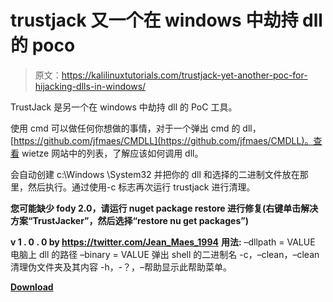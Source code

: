 # trustjack 又一个在 windows 中劫持 dll 的 poco

> 原文：<https://kalilinuxtutorials.com/trustjack-yet-another-poc-for-hijacking-dlls-in-windows/>

TrustJack 是另一个在 windows 中劫持 dll 的 PoC 工具。

使用 cmd 可以做任何你想做的事情，对于一个弹出 cmd 的 dll，[https://github.com/jfmaes/CMDLL](https://github.com/jfmaes/CMDLL)。查看 wietze 网站中的列表，了解应该如何调用 dll。

会自动创建 c:\Windows \System32 并把你的 dll 和选择的二进制文件放在那里，然后执行。通过使用-c 标志再次运行 trustjack 进行清理。

**您可能缺少 fody 2.0，请运行 nuget package restore 进行修复(右键单击解决方案“TrustJacker”，然后选择“restore nu get packages”)**

**v 1 . 0 . 0 by https://twitter.com/Jean_Maes_1994**
**用法:**
–dllpath = VALUE 电脑上 dll 的路径
–binary = VALUE 弹出 shell 的二进制名
-c，–clean，–clean 清理伪文件夹及其内容
-h，-？，–帮助显示此帮助菜单。

[**Download**](https://github.com/jfmaes/TrustJack)